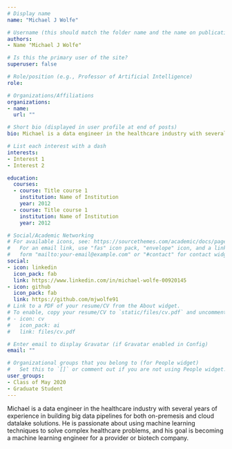 ```yaml
---
# Display name
name: "Michael J Wolfe"

# Username (this should match the folder name and the name on publications)
authors:
- Name "Michael J Wolfe"

# Is this the primary user of the site?
superuser: false

# Role/position (e.g., Professor of Artificial Intelligence)
role:

# Organizations/Affiliations
organizations:
- name: 
  url: ""

# Short bio (displayed in user profile at end of posts)
bio: Michael is a data engineer in the healthcare industry with several years of experience in building big data pipelines for both on-premesis and cloud datalake solutions. He is passionate about using machine learning techniques to solve complex healthcare problems, and his goal is becoming a machine learning engineer for a provider or biotech company.

# List each interest with a dash
interests:
- Interest 1
- Interest 2

education:
  courses:
  - course: Title course 1
    institution: Name of Institution
    year: 2012
  - course: Title course 1
    institution: Name of Institution
    year: 2012

# Social/Academic Networking
# For available icons, see: https://sourcethemes.com/academic/docs/page-builder/#icons
#   For an email link, use "fas" icon pack, "envelope" icon, and a link in the
#   form "mailto:your-email@example.com" or "#contact" for contact widget.
social:
- icon: linkedin
  icon_pack: fab
  link: https://www.linkedin.com/in/michael-wolfe-00920145
- icon: github
  icon_pack: fab
  link: https://github.com/mjwolfe91
# Link to a PDF of your resume/CV from the About widget.
# To enable, copy your resume/CV to `static/files/cv.pdf` and uncomment the lines below.
# - icon: cv
#   icon_pack: ai
#   link: files/cv.pdf

# Enter email to display Gravatar (if Gravatar enabled in Config)
email: ""

# Organizational groups that you belong to (for People widget)
#   Set this to `[]` or comment out if you are not using People widget.
user_groups:
- Class of May 2020
- Graduate Student
---
```


Michael is a data engineer in the healthcare industry with several years of experience in building big data pipelines for both on-premesis and cloud datalake solutions. He is passionate about using machine learning techniques to solve complex healthcare problems, and his goal is becoming a machine learning engineer for a provider or biotech company.
